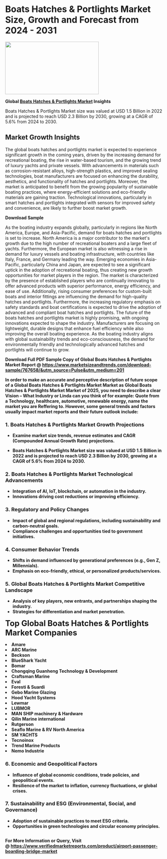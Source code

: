 <H1>Boats Hatches & Portlights Market Size, Growth and Forecast from 2024 - 2031</H1><img class="aligncenter size-medium wp-image-584254" src="https://thirdeyenews.in/wp-content/uploads/2024/09/Global-Market-Research-300x168.jpeg" alt="" width="300" height="168" /><p><strong>Global&nbsp;<a href="https://www.marketsizeandtrends.com/download-sample/767658/&amp;utm_source=Pulse&amp;utm_medium=201">Boats Hatches & Portlights Market</a> Insights</strong></p><p>Boats Hatches & Portlights Market size was valued at USD 1.5 Billion in 2022 and is projected to reach USD 2.3 Billion by 2030, growing at a CAGR of 5.6% from 2024 to 2030.</p><p><h2>Market Growth Insights</h2> <p>The global boats hatches and portlights market is expected to experience significant growth in the coming years, driven by the increasing demand for recreational boating, the rise in water-based tourism, and the growing trend of luxury yachts and private vessels. With advancements in materials such as corrosion-resistant alloys, high-strength plastics, and improved sealing technologies, boat manufacturers are focused on enhancing the durability, aesthetics, and functionality of hatches and portlights. Moreover, the market is anticipated to benefit from the growing popularity of sustainable boating practices, where energy-efficient solutions and eco-friendly materials are gaining traction. Technological innovations, particularly in smart hatches and portlights integrated with sensors for improved safety and convenience, are likely to further boost market growth.</p> <p><strong>Download Sample</strong></p> <p>As the boating industry expands globally, particularly in regions like North America, Europe, and Asia-Pacific, demand for boats hatches and portlights is set to increase. North America is a major contributor to the market's growth due to the high number of recreational boaters and a large fleet of yachts. Furthermore, the European market is also witnessing a rise in demand for luxury vessels and boating infrastructure, with countries like Italy, France, and Germany leading the way. Emerging economies in Asia-Pacific, particularly China and Japan, are expected to see a significant uptick in the adoption of recreational boating, thus creating new growth opportunities for market players in the region. The market is characterized by the presence of established players who are continually innovating to offer advanced products with superior performance, energy efficiency, and ease of use. Additionally, rising consumer preferences for custom-built boats and interior fittings are influencing the demand for high-quality hatches and portlights. Furthermore, the increasing regulatory emphasis on safety standards and boat certifications is expected to drive the adoption of advanced and compliant boat hatches and portlights. The future of the boats hatches and portlights market is highly promising, with ongoing innovations expected to shape the industry. Manufacturers are focusing on lightweight, durable designs that enhance fuel efficiency while also improving the overall boating experience. As the boating industry aligns with global sustainability trends and eco-consciousness, the demand for environmentally friendly and technologically advanced hatches and portlights will continue to grow. <p><strong></p><p><span class=""><strong>Download Full PDF Sample Copy of Global Boats Hatches & Portlights Market Report</strong> @ <a href="https://www.marketsizeandtrends.com/download-sample/767658/&amp;utm_source=Pulse&amp;utm_medium=201" target="_blank">https://www.marketsizeandtrends.com/download-sample/767658/&amp;utm_source=Pulse&amp;utm_medium=201</a></span></p><p>In order to make an accurate and perceptive description of future scope of a Global&nbsp;Boats Hatches & Portlights Market Market as Global&nbsp;Boats Hatches & Portlights Market Market of 2025, you need to describe a clear Vision &ndash; What Industry or Linda can you think of for example: Quote from a Technology, healthcare, automotive, renewable energy, name the market you are Reffering to. However, some general trends and factors usually impact market reports and their future outlook include:</p><h3>1.&nbsp;<strong>Boats Hatches & Portlights Market Growth Projections</strong></h3><ul><li>Examine market size trends, revenue estimates and CAGR (Compounded Annual Growth Rate) projections.</li><li><p>Boats Hatches & Portlights Market size was valued at USD 1.5 Billion in 2022 and is projected to reach USD 2.3 Billion by 2030, growing at a CAGR of 5.6% from 2024 to 2030.</p></li></ul><h3>2.&nbsp;<strong>Boats Hatches & Portlights Market Technological Advancements</strong></h3><ul><li>Integration of AI, IoT, blockchain, or automation in the industry.</li><li>Innovations driving cost reductions or improving efficiency.</li></ul><h3>3.&nbsp;<strong>Regulatory and Policy Changes</strong></h3><ul><li>Impact of global and regional regulations, including sustainability and carbon-neutral goals.</li><li>Compliance challenges and opportunities tied to government initiatives.</li></ul><h3>4.&nbsp;<strong>Consumer Behavior Trends</strong></h3><ul><li>Shifts in demand influenced by generational preferences (e.g., Gen Z, Millennials).</li><li>Emphasis on eco-friendly, ethical, or personalized products/services.</li></ul><h3>5.&nbsp;<strong>Global Boats Hatches & Portlights Market Competitive Landscape</strong></h3><ul><li>Analysis of key players, new entrants, and partnerships shaping the industry.</li><li>Strategies for differentiation and market penetration.</li></ul><p data-pm-slice="1 1 []"><span style="color: inherit; font-family: inherit; font-size: 25px;">Top Global Boats Hatches & Portlights Market Companies</span></p><div class="" data-test-id=""><p><li>Amare</li><li> ARC Marine</li><li> Beckson</li><li> BlueShark Yacht</li><li> Bomar</li><li> Chongqing Guanheng Technology & Development</li><li> Craftsman Marine</li><li> Eval</li><li> Foresti & Suardi</li><li> Gebo Marine Glazing</li><li> Hood Yacht Systems</li><li> Lewmar</li><li> LUBMOR</li><li> MAN SHIP machinery & Hardware</li><li> Qilin Marine international</li><li> Rutgerson</li><li> Seaflo Marine & RV North America</li><li> SM YACHTS</li><li> Tecnoinox</li><li> Trend Marine Products</li><li> Nemo Industrie</li></p></div><h3>6.&nbsp;<strong>Economic and Geopolitical Factors</strong></h3><ul><li>Influence of global economic conditions, trade policies, and geopolitical events.</li><li>Resilience of the market to inflation, currency fluctuations, or global crises.</li></ul><h3>7.&nbsp;<strong>Sustainability and ESG (Environmental, Social, and Governance)</strong></h3><ul><li>Adoption of sustainable practices to meet ESG criteria.</li><li>Opportunities in green technologies and circular economy principles.</li></ul><h2><strong style="font-size: 14px;">For More Information or Query, Visit @&nbsp;</strong><a style="background-color: #ffffff; font-size: 14px;" href="https://www.marketsizeandtrends.com/report/boats-hatches-portlights-market/" target="_blank">https://www.verifiedmarketreports.com/product/airport-passenger-boarding-bridge-market</a></h2>
